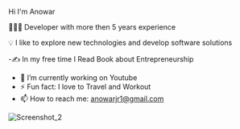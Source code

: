  

Hi I'm Anowar

 👨🏻‍💻 Developer with more then 5 years experience 
 
 💡  I like to explore new technologies and develop software solutions
 
   -✍️  In my free time I Read Book about Entrepreneurship
   - 🔭 I’m currently working on Youtube
   - ⚡ Fun fact: I love to Travel and Workout 
   - 📫 How to reach me: anowarjr1@gmail.com
 
 
 
 
 


![Screenshot_2](https://user-images.githubusercontent.com/43091820/120009588-f1d79280-bffd-11eb-9f30-68628dc45fb3.png)
